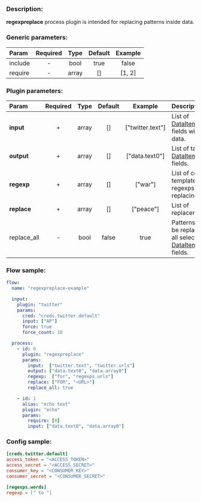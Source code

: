 ### Description:

**regexpreplace** process plugin is intended for replacing patterns
inside data.


### Generic parameters:

| Param   | Required | Type  | Default | Example |
|:--------|:--------:|:-----:|:-------:|:-------:|
| include |    -     | bool  |  true   |  false  |
| require |    -     | array |   []    | [1, 2]  |


### Plugin parameters:

| Param       | Required | Type  | Default |     Example      | Description                                                                                                                 |
|:------------|:--------:|:-----:|:-------:|:----------------:|:----------------------------------------------------------------------------------------------------------------------------|
| **input**   |    +     | array |   []    | ["twitter.text"] | List of [DataItem](https://github.com/livelace/gosquito/blob/master/docs/data.md) fields with data.                         |
| **output**  |    +     | array |   []    |  ["data.text0"]  | List of target [DataItem](https://github.com/livelace/gosquito/blob/master/docs/data.md) fields.                            |
| **regexp**  |    +     | array |   []    |     ["war"]      | List of config templates/raw regexps for replacing.                                                                         |
| **replace** |    +     | array |   []    |    ["peace"]     | List of replacements.                                                                                                       |
| replace_all |    -     | bool  |  false  |       true       | Patterns must be replaced in all selected [DataItem](https://github.com/livelace/gosquito/blob/master/docs/data.md) fields. |

### Flow sample:

```yaml
flow:
  name: "regexpreplace-example"

  input:
    plugin: "twitter"
    params:
      cred: "creds.twitter.default"
      input: ["AP"]
      force: true
      force_count: 10

  process:
    - id: 0
      plugin: "regexpreplace"
      params:
        input:  ["twitter.text", "twitter.urls"]
        output: ["data.text0", "data.array0"]
        regexp:  ["for", "regexps.urls"]
        replace: ["FOR", "<URL>"]
        replace_all: true

    - id: 1
      alias: "echo text"
      plugin: "echo"
      params:
        require: [0]
        input: ["data.text0", "data.array0"]
```

### Config sample:

```toml
[creds.twitter.default]
access_token = "<ACCESS_TOKEN>"
access_secret = "<ACCESS_SECRET>"
consumer_key = "<CONSUMER_KEY>"
consumer_secret = "<CONSUMER_SECRET>"

[regexps.words]
regexp = [" to "]
```

